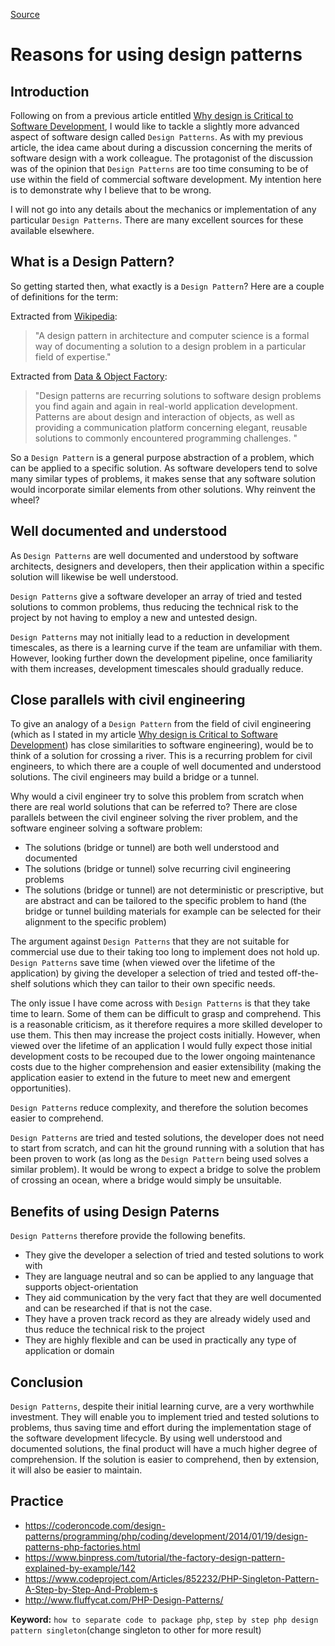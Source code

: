 [Source](https://www.codeproject.com/Tips/808058/Reasons-for-using-design-patterns "Permalink to Reasons for using design patterns")

# Reasons for using design patterns

## Introduction

Following on from a previous article entitled [Why design is Critical to Software Development][1], I would like to tackle a slightly more advanced aspect of software design called `Design Patterns`. As with my previous article, the idea came about during a discussion concerning the merits of software design with a work colleague. The protagonist of the discussion was of the opinion that `Design Patterns` are too time consuming to be of use within the field of commercial software development. My intention here is to demonstrate why I believe that to be wrong.

I will not go into any details about the mechanics or implementation of any particular `Design Patterns`. There are many excellent sources for these available elsewhere.

## What is a Design Pattern?

So getting started then, what exactly is a `Design Pattern`? Here are a couple of definitions for the term:

Extracted from [Wikipedia][2]:

> "A design pattern in architecture and computer science is a formal way of documenting a solution to a design problem in a particular field of expertise."

Extracted from [Data & Object Factory][3]:

> "Design patterns are recurring solutions to software design problems you find again and again in real-world application development. Patterns are about design and interaction of objects, as well as providing a communication platform concerning elegant, reusable solutions to commonly encountered programming challenges. "

So a `Design Pattern` is a general purpose abstraction of a problem, which can be applied to a specific solution. As software developers tend to solve many similar types of problems, it makes sense that any software solution would incorporate similar elements from other solutions. Why reinvent the wheel?

## Well documented and understood

As `Design Patterns` are well documented and understood by software architects, designers and developers, then their application within a specific solution will likewise be well understood.

`Design Patterns` give a software developer an array of tried and tested solutions to common problems, thus reducing the technical risk to the project by not having to employ a new and untested design.

`Design Patterns` may not initially lead to a reduction in development timescales, as there is a learning curve if the team are unfamiliar with them. However, looking further down the development pipeline, once familiarity with them increases, development timescales should gradually reduce.

## Close parallels with civil engineering

To give an analogy of a `Design Pattern` from the field of civil engineering (which as I stated in my article [Why design is Critical to Software Development][1]) has close similarities to software engineering), would be to think of a solution for crossing a river. This is a recurring problem for civil engineers, to which there are a couple of well documented and understood solutions. The civil engineers may build a bridge or a tunnel.

Why would a civil engineer try to solve this problem from scratch when there are real world solutions that can be referred to? There are close parallels between the civil engineer solving the river problem, and the software engineer solving a software problem:

* The solutions (bridge or tunnel) are both well understood and documented
* The solutions (bridge or tunnel) solve recurring civil engineering problems
* The solutions (bridge or tunnel) are not deterministic or prescriptive, but are abstract and can be tailored to the specific problem to hand (the bridge or tunnel building materials for example can be selected for their alignment to the specific problem)

The argument against `Design Patterns` that they are not suitable for commercial use due to their taking too long to implement does not hold up. `Design Patterns` save time (when viewed over the lifetime of the application) by giving the developer a selection of tried and tested off-the-shelf solutions which they can tailor to their own specific needs.

The only issue I have come across with `Design Patterns` is that they take time to learn. Some of them can be difficult to grasp and comprehend. This is a reasonable criticism, as it therefore requires a more skilled developer to use them. This then may increase the project costs initially. However, when viewed over the lifetime of an application I would fully expect those initial development costs to be recouped due to the lower ongoing maintenance costs due to the higher comprehension and easier extensibility (making the application easier to extend in the future to meet new and emergent opportunities).

`Design Patterns` reduce complexity, and therefore the solution becomes easier to comprehend.

`Design Patterns` are tried and tested solutions, the developer does not need to start from scratch, and can hit the ground running with a solution that has been proven to work (as long as the `Design Pattern` being used solves a similar problem). It would be wrong to expect a bridge to solve the problem of crossing an ocean, where a bridge would simply be unsuitable.

## Benefits of using Design Paterns

`Design Patterns` therefore provide the following benefits.

* They give the developer a selection of tried and tested solutions to work with
* They are language neutral and so can be applied to any language that supports object-orientation
* They aid communication by the very fact that they are well documented and can be researched if that is not the case.
* They have a proven track record as they are already widely used and thus reduce the technical risk to the project
* They are highly flexible and can be used in practically any type of application or domain

## Conclusion

`Design Patterns`, despite their initial learning curve, are a very worthwhile investment. They will enable you to implement tried and tested solutions to problems, thus saving time and effort during the implementation stage of the software development lifecycle. By using well understood and documented solutions, the final product will have a much higher degree of comprehension. If the solution is easier to comprehend, then by extension, it will also be easier to maintain.

[1]: http://www.codeproject.com/Tips/806867/Why-Design-is-Critical-to-Software-Development
[2]: http://en.wikipedia.org/wiki/Design_pattern
[3]: http://www.dofactory.com/Patterns/Patterns.aspx

## Practice
- https://coderoncode.com/design-patterns/programming/php/coding/development/2014/01/19/design-patterns-php-factories.html
- https://www.binpress.com/tutorial/the-factory-design-pattern-explained-by-example/142
- https://www.codeproject.com/Articles/852232/PHP-Singleton-Pattern-A-Step-by-Step-And-Problem-s
- http://www.fluffycat.com/PHP-Design-Patterns/

**Keyword:** `how to separate code to package php`, `step by step php design pattern singleton`(change singleton to other for more result)